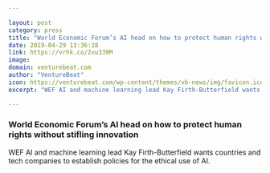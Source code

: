 ```yaml
---

layout: post
category: press
title: "World Economic Forum’s AI head on how to protect human rights without stifling innovation"
date: 2019-04-29 13:36:28
link: https://vrhk.co/2vu339M
image: 
domain: venturebeat.com
author: "VentureBeat"
icon: https://venturebeat.com/wp-content/themes/vb-news/img/favicon.ico
excerpt: "WEF AI and machine learning lead Kay Firth-Butterfield wants countries and tech companies to establish policies for the ethical use of AI."

---
```


### World Economic Forum’s AI head on how to protect human rights without stifling innovation

WEF AI and machine learning lead Kay Firth-Butterfield wants countries and tech companies to establish policies for the ethical use of AI.